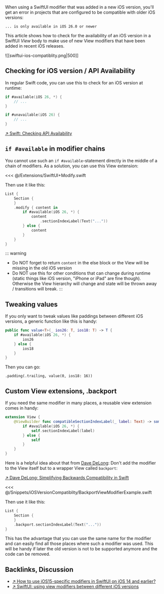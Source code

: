 When using a SwiftUI modifier that was added in a new iOS version, you'll get an error in projects that are configured to be compatible with older iOS versions:

```
... is only available in iOS 26.0 or newer
```

This article shows how to check for the availability of an iOS version in a SwiftUI _View_ body to make use of new View modifiers that have been added in recent iOS releases.

![[swiftui-ios-compatiblity.png|500]]
## Checking for iOS version / API Availability <apply id="checking-availablity"/>

In regular Swift code, you can use this to check for an iOS version at runtime:

```swift
if #available(iOS 26, *) {
    // ...
}

if #unavailable(iOS 26) {
    // ...
}
```

[↗ Swift: Checking API Availability](https://docs.swift.org/swift-book/documentation/the-swift-programming-language/controlflow/#Checking-API-Availability)

## `if #available` in modifier chains

You cannot use such an `if #available`-statement directly in the middle of a chain of modifiers. As a solution, you can use this View extension:

<<< @/Extensions/SwiftUI+Modify.swift

Then use it like this:

```swift
List {
    Section {
    }
    .modify { content in
        if #available(iOS 26, *) {
            content
                .sectionIndexLabel(Text("..."))
        } else {
            content
        }
    }
}
```

::: warning
* Do NOT forget to return `content` in the else block or the View will be missing in the old iOS version
* Do NOT use this for other conditions that can change during runtime (static things like iOS version, "iPhone or iPad" are fine though). Otherwise the View hierarchy will change and state will be thrown away / transitions will break.
:::

## Tweaking values

If you only want to tweak values like paddings between different iOS versions, a generic function like this is handy:

```swift
public func value<T>(_ ios26: T, ios18: T) -> T {
    if #available(iOS 26, *) {
        ios26
    } else {
        ios18
    }
}
```

Then you can go:

`.padding(.trailing, value(0, ios18: 16))`

## Custom View extensions, .backport

If you need the same modifier in many places, a reusable view extension comes in handy:

```swift
extension View {
    @ViewBuilder func compatibleSectionIndexLabel(_ label: Text) -> some View {
        if #available(iOS 26, *) {
            self.sectionIndexLabel(label)
        } else {
            self
        }
    }
}
```

Here is a helpful idea about that from [Dave DeLong](https://mastodon.social/@davedelong): Don't add the modifier to the View itself but to a wrapper View called `backport`:

[↗ Dave DeLong: Simplifying Backwards Compatibility in Swift](https://davedelong.com/blog/2021/10/09/simplifying-backwards-compatibility-in-swift/)

<<< @/Snippets/iOSVersionCompatiblity/BackportViewModifierExample.swift

Then use it like this:

```swift
List {
    Section {
    }
    .backport.sectionIndexLabel(Text("..."))
}
```

This has the advantage that you can use the same name for the modifier and can easily find all those places where such a modifier was used. This will be handy if later the old version is not to be supported anymore and the code can be removed.

## Backlinks, Discussion

* [↗ How to use iOS15-specific modifiers in SwiftUI on iOS 14 and earlier?](https://developer.apple.com/forums/thread/689189#690630022)
* [↗ SwiftUI: using view modifiers between different iOS versions](https://stackoverflow.com/questions/68892142/swiftui-using-view-modifiers-between-different-ios-versions-without-available/69506048#69506048)
